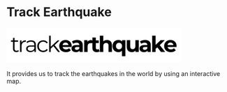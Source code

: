 # Track Earthquake

![trackearthquake](https://github.com/halilcn/tracking-earthquakes/blob/main/public/logo_black.svg)

It provides us to track the earthquakes in the world by using an interactive map.
